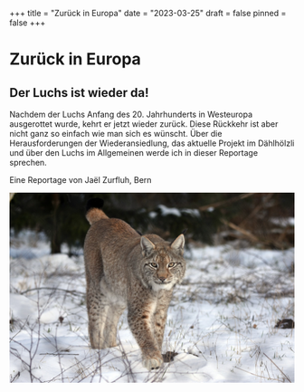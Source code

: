 +++
title = "Zurück in Europa"
date = "2023-03-25"
draft = false
pinned = false
+++
# Zurück in Europa

##  Der Luchs ist wieder da!

Nachdem der Luchs Anfang des 20. Jahrhunderts in Westeuropa ausgerottet wurde, kehrt er jetzt wieder zurück. Diese Rückkehr ist aber nicht ganz so einfach wie man sich es wünscht. Über die Herausforderungen der Wiederansiedlung, das aktuelle Projekt im Dählhölzli und über den Luchs im Allgemeinen werde ich in dieser Reportage sprechen.

Eine Reportage von Jaël Zurfluh, Bern

![](lynx-79_1280.jpg "Luchs im Schnee @Artur Pawlak")